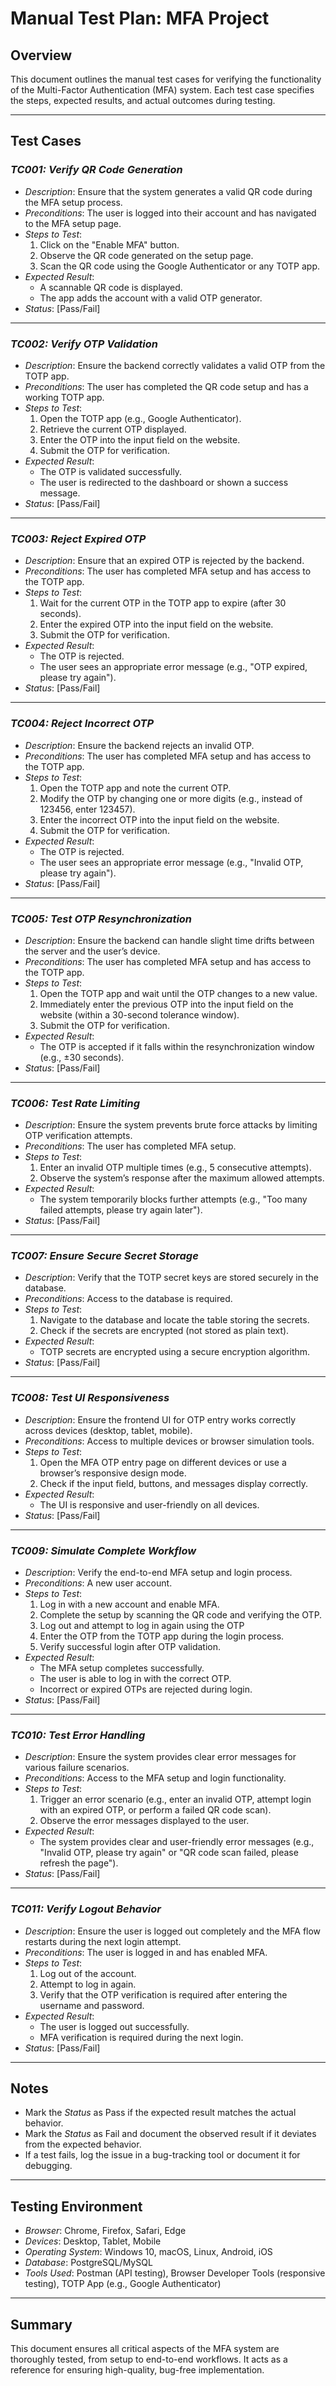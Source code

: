 # Manual Test Plan: MFA Project

## Overview
This document outlines the manual test cases for verifying the functionality of the Multi-Factor Authentication (MFA) system. Each test case specifies the steps, expected results, and actual outcomes during testing.

---

## Test Cases

### *TC001: Verify QR Code Generation*
- *Description*: Ensure that the system generates a valid QR code during the MFA setup process.
- *Preconditions*: The user is logged into their account and has navigated to the MFA setup page.
- *Steps to Test*:
  1. Click on the "Enable MFA" button.
  2. Observe the QR code generated on the setup page.
  3. Scan the QR code using the Google Authenticator or any TOTP app.
- *Expected Result*:
  - A scannable QR code is displayed.
  - The app adds the account with a valid OTP generator.
- *Status*: [Pass/Fail]

---

### *TC002: Verify OTP Validation*
- *Description*: Ensure the backend correctly validates a valid OTP from the TOTP app.
- *Preconditions*: The user has completed the QR code setup and has a working TOTP app.
- *Steps to Test*:
  1. Open the TOTP app (e.g., Google Authenticator).
  2. Retrieve the current OTP displayed.
  3. Enter the OTP into the input field on the website.
  4. Submit the OTP for verification.
- *Expected Result*:
  - The OTP is validated successfully.
  - The user is redirected to the dashboard or shown a success message.
- *Status*: [Pass/Fail]

---

### *TC003: Reject Expired OTP*
- *Description*: Ensure that an expired OTP is rejected by the backend.
- *Preconditions*: The user has completed MFA setup and has access to the TOTP app.
- *Steps to Test*:
  1. Wait for the current OTP in the TOTP app to expire (after 30 seconds).
  2. Enter the expired OTP into the input field on the website.
  3. Submit the OTP for verification.
- *Expected Result*:
  - The OTP is rejected.
  - The user sees an appropriate error message (e.g., "OTP expired, please try again").
- *Status*: [Pass/Fail]

---

### *TC004: Reject Incorrect OTP*
- *Description*: Ensure the backend rejects an invalid OTP.
- *Preconditions*: The user has completed MFA setup and has access to the TOTP app.
- *Steps to Test*:
  1. Open the TOTP app and note the current OTP.
  2. Modify the OTP by changing one or more digits (e.g., instead of 123456, enter 123457).
  3. Enter the incorrect OTP into the input field on the website.
  4. Submit the OTP for verification.
- *Expected Result*:
  - The OTP is rejected.
  - The user sees an appropriate error message (e.g., "Invalid OTP, please try again").
- *Status*: [Pass/Fail]

---

### *TC005: Test OTP Resynchronization*
- *Description*: Ensure the backend can handle slight time drifts between the server and the user’s device.
- *Preconditions*: The user has completed MFA setup and has access to the TOTP app.
- *Steps to Test*:
  1. Open the TOTP app and wait until the OTP changes to a new value.
  2. Immediately enter the previous OTP into the input field on the website (within a 30-second tolerance window).
  3. Submit the OTP for verification.
- *Expected Result*:
  - The OTP is accepted if it falls within the resynchronization window (e.g., ±30 seconds).
- *Status*: [Pass/Fail]

---

### *TC006: Test Rate Limiting*
- *Description*: Ensure the system prevents brute force attacks by limiting OTP verification attempts.
- *Preconditions*: The user has completed MFA setup.
- *Steps to Test*:
  1. Enter an invalid OTP multiple times (e.g., 5 consecutive attempts).
  2. Observe the system’s response after the maximum allowed attempts.
- *Expected Result*:
  - The system temporarily blocks further attempts (e.g., "Too many failed attempts, please try again later").
- *Status*: [Pass/Fail]

---

### *TC007: Ensure Secure Secret Storage*
- *Description*: Verify that the TOTP secret keys are stored securely in the database.
- *Preconditions*: Access to the database is required.
- *Steps to Test*:
  1. Navigate to the database and locate the table storing the secrets.
  2. Check if the secrets are encrypted (not stored as plain text).
- *Expected Result*:
  - TOTP secrets are encrypted using a secure encryption algorithm.
- *Status*: [Pass/Fail]

---

### *TC008: Test UI Responsiveness*
- *Description*: Ensure the frontend UI for OTP entry works correctly across devices (desktop, tablet, mobile).
- *Preconditions*: Access to multiple devices or browser simulation tools.
- *Steps to Test*:
  1. Open the MFA OTP entry page on different devices or use a browser’s responsive design mode.
  2. Check if the input field, buttons, and messages display correctly.
- *Expected Result*:
  - The UI is responsive and user-friendly on all devices.
- *Status*: [Pass/Fail]

---

### *TC009: Simulate Complete Workflow*
- *Description*: Verify the end-to-end MFA setup and login process.
- *Preconditions*: A new user account.
- *Steps to Test*:
  1. Log in with a new account and enable MFA.
  2. Complete the setup by scanning the QR code and verifying the OTP.
  3. Log out and attempt to log in again using the OTP
   4. Enter the OTP from the TOTP app during the login process.
   5. Verify successful login after OTP validation.
- *Expected Result*:
  - The MFA setup completes successfully.
  - The user is able to log in with the correct OTP.
  - Incorrect or expired OTPs are rejected during login.
- *Status*: [Pass/Fail]

---

### *TC010: Test Error Handling*
- *Description*: Ensure the system provides clear error messages for various failure scenarios.
- *Preconditions*: Access to the MFA setup and login functionality.
- *Steps to Test*:
  1. Trigger an error scenario (e.g., enter an invalid OTP, attempt login with an expired OTP, or perform a failed QR code scan).
  2. Observe the error messages displayed to the user.
- *Expected Result*:
  - The system provides clear and user-friendly error messages (e.g., "Invalid OTP, please try again" or "QR code scan failed, please refresh the page").
- *Status*: [Pass/Fail]

---

### *TC011: Verify Logout Behavior*
- *Description*: Ensure the user is logged out completely and the MFA flow restarts during the next login attempt.
- *Preconditions*: The user is logged in and has enabled MFA.
- *Steps to Test*:
  1. Log out of the account.
  2. Attempt to log in again.
  3. Verify that the OTP verification is required after entering the username and password.
- *Expected Result*:
  - The user is logged out successfully.
  - MFA verification is required during the next login.
- *Status*: [Pass/Fail]

---

## Notes
- Mark the *Status* as Pass if the expected result matches the actual behavior.
- Mark the *Status* as Fail and document the observed result if it deviates from the expected behavior.
- If a test fails, log the issue in a bug-tracking tool or document it for debugging.

---

## Testing Environment
- *Browser*: Chrome, Firefox, Safari, Edge
- *Devices*: Desktop, Tablet, Mobile
- *Operating System*: Windows 10, macOS, Linux, Android, iOS
- *Database*: PostgreSQL/MySQL
- *Tools Used*: Postman (API testing), Browser Developer Tools (responsive testing), TOTP App (e.g., Google Authenticator)

---

## Summary
This document ensures all critical aspects of the MFA system are thoroughly tested, from setup to end-to-end workflows. It acts as a reference for ensuring high-quality, bug-free implementation.
